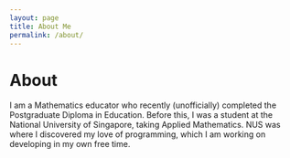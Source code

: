 ```yaml
---
layout: page
title: About Me
permalink: /about/
---
```


# About

I am a Mathematics educator who recently (unofficially) completed the Postgraduate Diploma in Education. Before this, I was a student at the National University of Singapore, taking Applied Mathematics. NUS was where I discovered my love of programming, which I am working on developing in my own free time.
